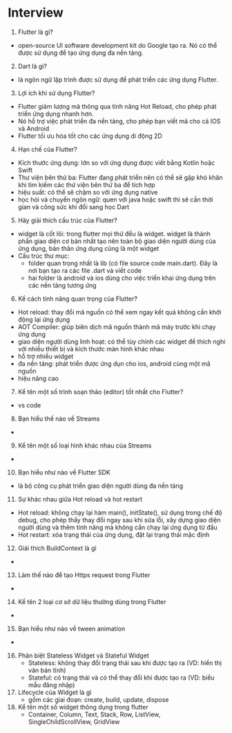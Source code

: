 # Interview

1. Flutter là gì?

- open-source UI software development kit do Google tạo ra. Nó có thể được sử dụng để tạo ứng dụng đa nền tảng.

2. Dart là gì?
  
- là ngôn ngữ lập trình được sử dụng để phát triển các ứng dụng Flutter.

3. Lợi ích khi sử dụng Flutter?

- Flutter giảm lượng mã thông qua tính năng Hot Reload, cho phép phát triển ứng dụng nhanh hơn.
- Nó hỗ trợ việc phát triển đa nền tảng, cho phép bạn viết mã cho cả IOS và Android
- Flutter tối ưu hóa tốt cho các ứng dụng di động 2D

4. Hạn chế của Flutter?

- Kích thước ứng dụng: lớn so với ứng dụng được viết bằng Kotlin hoặc Swift
- Thư viện bên thứ ba: Flutter đang phát triển nên có thể sẽ gặp khó khăn khi tìm kiếm các thứ viện bên thứ ba để tích hợp 
- hiệu suất: có thể sẽ chậm so với ứng dụng native
- học hỏi và chuyển ngôn ngữ: quen với java hoặc swift thì sẽ cần thời gian và công sức khi đổi sang học Dart

5. Hãy giải thích cấu trúc của Flutter?

- widget là cốt lõi: trong flutter mọi thứ đều là widget. widget là thành phần giao diện cơ bản nhất tạo nên toàn bộ giao diện người dùng của ứng dụng, bản thân ứng dụng cũng là một widget
- Cấu trúc thư mục: 
  - folder quan trọng nhất là lib (có file source code main.dart). Đây là nơi bạn tạo ra các file .dart và viết code
  - hai folder là android và ios dùng cho việc triển khai ứng dụng trên các nền tảng tương ứng

6. Kể cách tính năng quan trọng của Flutter?

- Hot reload: thay đổi mã nguồn có thể xem ngay kết quả không cần khởi động lại ứng dụng
- AOT Compiler: giúp biên dịch mã nguồn thành mã máy trước khi chạy ứng dụng
- giao diện người dùng linh hoạt: có thể tùy chỉnh các widget để thích nghi với nhiều thiết bị và kích thước màn hình khác nhau
- hỗ trợ nhiều widget
- đa nền tảng: phát triển được ứng dụn cho ios, android cùng một mã nguồn
- hiệu năng cao

7. Kể tên một số trình soạn thảo (editor) tốt nhất cho Flutter?

- vs code

8. Bạn hiểu thế nào về Streams

- 

9.  Kể tên một số loại hình khác nhau của Streams

-

10.   Bạn hiểu như nào về Flutter SDK

- là bộ công cụ phát triển giao diện người dùng đa nền tảng

11.  Sự khác nhau giữa Hot reload và hot restart

- Hot reload: không chạy lại hàm main(), initState(), sử dụng trong chế độ debug, cho phép thấy thay đổi ngay sau khi sửa lỗi, xây dựng giao diện người dùng và thêm tính năng mà không cần chạy lại ứng dụng từ đầu
- Hot restart: xóa trạng thái của ứng dụng, đặt lại trạng thái mặc định

12. Giải thích BuildContext là gì

-

13. Làm thế nào để tạo Https request trong Flutter

-

14. Kể tên 2 loại cơ sở dữ liệu thường dùng trong Flutter

-

15. Bạn hiểu như nào về tween animation

-

16. Phân biệt Stateless Widget và Stateful Widget
    - Stateless: không thay đổi trạng thái sau khi được tạo ra (VD: hiển thị văn bản tĩnh)
    - Stateful: có trạng thái và có thể thay đổi khi được tạo ra (VD: biểu mẫu đăng nhập)
17. Lifecycle của Widget là gì
    - gồm các giai đoạn: create, build, update, dispose
18. Kể tên một số widget thông dụng trong flutter
    - Container, Column, Text, Stack, Row, ListView, SingleChildScrollView, GridView
